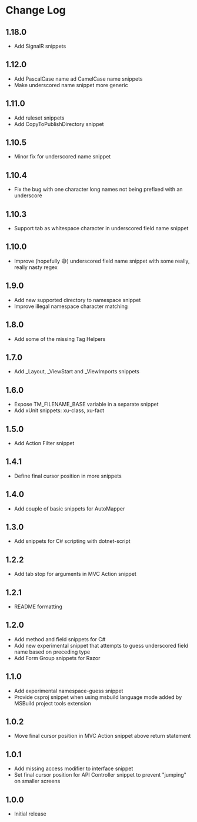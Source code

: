 # Change Log

## 1.18.0

- Add SignalR snippets

## 1.12.0

- Add PascalCase name ad CamelCase name snippets
- Make underscored name snippet more generic

## 1.11.0

- Add ruleset snippets
- Add CopyToPublishDirectory snippet

## 1.10.5

- Minor fix for underscored name snippet

## 1.10.4

- Fix the bug with one character long names not being prefixed with an underscore

## 1.10.3

- Support tab as whitespace character in underscored field name snippet

## 1.10.0

- Improve (hopefully 😅) underscored field name snippet with some really, really nasty regex

## 1.9.0

- Add new supported directory to namespace snippet
- Improve illegal namespace character matching

## 1.8.0

- Add some of the missing Tag Helpers

## 1.7.0

- Add _Layout, _ViewStart and _ViewImports snippets

## 1.6.0

- Expose TM_FILENAME_BASE variable in a separate snippet
- Add xUnit snippets: xu-class, xu-fact

## 1.5.0

- Add Action Filter snippet

## 1.4.1

- Define final cursor position in more snippets

## 1.4.0

- Add couple of basic snippets for AutoMapper

## 1.3.0

- Add snippets for C# scripting with dotnet-script

## 1.2.2

- Add tab stop for arguments in MVC Action snippet

## 1.2.1

- README formatting

## 1.2.0

- Add method and field snippets for C#
- Add new experimental snippet that attempts to guess underscored field name based on preceding type
- Add Form Group snippets for Razor

## 1.1.0

- Add experimental namespace-guess snippet
- Provide csproj snippet when using msbuild language mode added by MSBuild project tools extension

## 1.0.2

- Move final cursor position in MVC Action snippet above return statement

## 1.0.1

- Add missing access modifier to interface snippet
- Set final cursor position for API Controller snippet to prevent "jumping" on smaller screens

## 1.0.0

- Initial release